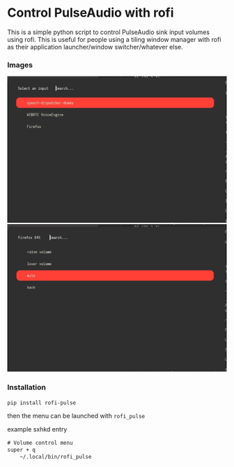 # Control PulseAudio with rofi

This is a simple python script to control PulseAudio sink input volumes using rofi. This is useful for people using a tiling window manager with rofi as their application launcher/window switcher/whatever else.

### Images

![](images/main.png)
![](images/menu.png)

### Installation

```
pip install rofi-pulse
```

then the menu can be launched with `rofi_pulse`

example sxhkd entry
```
# Volume control menu
super + q
	~/.local/bin/rofi_pulse
```

